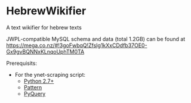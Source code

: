 HebrewWikifier
==============

A text wikifier for hebrew texts

JWPL-compatible MySQL schema and data (total 1.2GB) can be found at https://mega.co.nz/#!3goFwbqQ!ZfsIg1kXxCDdfb37OE0-Gx9gvBQNNxKLnqoUphTM0TA

Prerequisits:
* For the ynet-scraping script:
  - [Python 2.7+](http://www.python.org/download/)
  - [Pattern](https://github.com/clips/pattern)
  - [PyQuery](https://github.com/gawel/pyquery)
